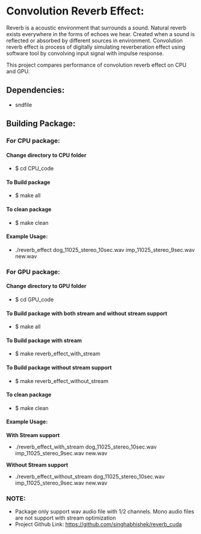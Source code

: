 # Convolution Reverb Effect:

Reverb is a acoustic environment that surrounds a sound. Natural reverb exists everywhere in the forms of echoes we hear.
Created when a sound is reflected or absorbed by different sources in environment. Convolution reverb effect is process
of digitally simulating reverberation effect using software tool by convolving input signal with impulse response.

This project compares performance of convolution reverb effect on CPU and GPU. 

## Dependencies:
- sndfile


## Building Package:
### For CPU package:
#### Change directory to CPU folder
- $ cd CPU_code  

#### To Build package
- $ make all

#### To clean package
- $ make clean

#### Example Usage:
 - ./reverb_effect dog_11025_stereo_10sec.wav imp_11025_stereo_9sec.wav new.wav

### For GPU package:
#### Change directory to GPU folder
- $ cd GPU_code 

#### To Build package with both stream and without stream support
- $ make all

#### To Build package with stream
- $ make reverb_effect_with_stream 

#### To Build package without stream support
- $ make reverb_effect_without_stream

#### To clean package
- $ make clean


#### Example Usage:
**With Stream support**
 - ./reverb_effect_with_stream dog_11025_stereo_10sec.wav imp_11025_stereo_9sec.wav new.wav

**Without Stream support**
 - ./reverb_effect_without_stream dog_11025_stereo_10sec.wav imp_11025_stereo_9sec.wav new.wav

### NOTE:
- Package only support wav audio file with 1/2 channels. Mono audio files are not support with stream optimization
- Project Github Link: https://github.com/singhabhishek/reverb_cuda





